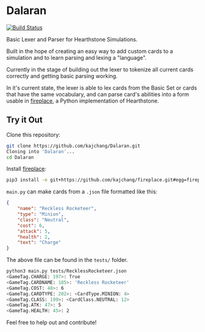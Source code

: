 # Dalaran

[![Build Status](https://travis-ci.org/kajchang/Dalaran.svg?branch=master)](https://travis-ci.org/kajchang/Dalaran)

Basic Lexer and Parser for Hearthstone Simulations.

Built in the hope of creating an easy way to add custom cards to a simulation and to learn parsing and lexing a "language".

Currently in the stage of building out the lexer to tokenize all current cards correctly and getting basic parsing working.

In it's current state, the lexer is able to lex cards from the Basic Set or cards that have the same vocabulary, and can parse card's abilities into a form usable in [fireplace](https://github.com/jleclanche/fireplace), a Python implementation of Hearthstone.

## Try it Out


Clone this repository:

```bash
git clone https://github.com/kajchang/Dalaran.git
Cloning into 'Dalaran'...
cd Dalaran
```

Install [fireplace](https://github.com/jleclanche/fireplace):
```bash
pip3 install -e git+https://github.com/kajchang/fireplace.git#egg=fireplace
```

`main.py` can make cards from a `.json` file formatted like this:

```json
{
    "name": "Reckless Rocketeer",
    "type": "Minion",
    "class": "Neutral",
    "cost": 6,
    "attack": 5,
    "health": 2,
    "text": "Charge"
}
```

The above file can be found in the `tests/` folder.

```bash
python3 main.py tests/RecklessRocketeer.json
<GameTag.CHARGE: 197>: True
<GameTag.CARDNAME: 185>: 'Reckless Rocketeer'
<GameTag.COST: 48>: 6
<GameTag.CARDTYPE: 202>: <CardType.MINION: 4>
<GameTag.CLASS: 199>: <CardClass.NEUTRAL: 12>
<GameTag.ATK: 47>: 5
<GameTag.HEALTH: 45>: 2
```

Feel free to help out and contribute!
